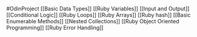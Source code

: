 #OdinProject 
[[Basic Data Types]]
[[Ruby Variables]]
[[Input and Output]]
[[Conditional Logic]]
[[Ruby Loops]]
[[Ruby Arrays]]
[[Ruby hash]]
[[Basic Enumerable Methods]]
[[Nested Collections]]
[[Ruby Object Oriented Programming]]
[[Ruby Error Handling]]